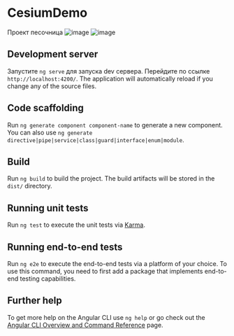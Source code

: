 # CesiumDemo

Проект песочница
![image](https://user-images.githubusercontent.com/20001037/182609893-213627b6-c9ad-438f-b83a-5894c98c52d7.png)
![image](https://user-images.githubusercontent.com/20001037/182631550-b49f4803-a843-4737-aa2e-7b179223bbb8.png)

## Development server

Запустите `ng serve` для запуска dev сервера. Перейдите по ссылке `http://localhost:4200/`. The application will automatically reload if you change any of the source files.

## Code scaffolding

Run `ng generate component component-name` to generate a new component. You can also use `ng generate directive|pipe|service|class|guard|interface|enum|module`.

## Build

Run `ng build` to build the project. The build artifacts will be stored in the `dist/` directory.

## Running unit tests

Run `ng test` to execute the unit tests via [Karma](https://karma-runner.github.io).

## Running end-to-end tests

Run `ng e2e` to execute the end-to-end tests via a platform of your choice. To use this command, you need to first add a package that implements end-to-end testing capabilities.

## Further help

To get more help on the Angular CLI use `ng help` or go check out the [Angular CLI Overview and Command Reference](https://angular.io/cli) page.
